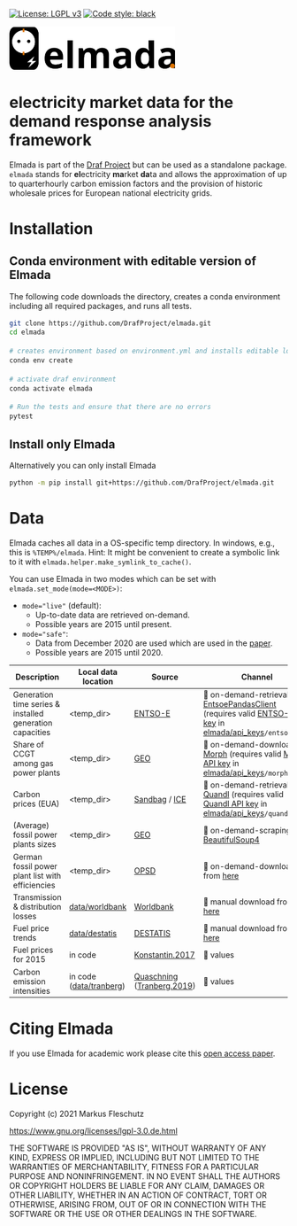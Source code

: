 [![License: LGPL v3](https://img.shields.io/badge/License-LGPL%20v3-blue.svg)](https://www.gnu.org/licenses/lgpl-3.0)
[![Code style: black](https://img.shields.io/badge/code%20style-black-000000.svg)](https://github.com/psf/black)

<img src="elmada_logo.svg" width="300" alt="elmada logo">

# **el**ectricity **ma**rket **da**ta for the **d**emand **r**esponse **a**nalysis **f**ramework

Elmada is part of the [Draf Project](https://github.com/DrafProject) but can be used as a standalone package. `elmada` stands for **el**ectricity **ma**rket **da**ta and allows the approximation of up to quarterhourly carbon emission factors and the provision of historic wholesale prices for European national electricity grids.

# Installation

## Conda environment with editable version of Elmada

The following code downloads the directory, creates a conda environment including all required packages, and runs all tests.

```bash
git clone https://github.com/DrafProject/elmada.git
cd elmada

# creates environment based on environment.yml and installs editable local version:
conda env create

# activate draf environment
conda activate elmada

# Run the tests and ensure that there are no errors
pytest
```

## Install only Elmada

Alternatively you can only install Elmada

```bash
python -m pip install git+https://github.com/DrafProject/elmada.git
```

# Data

Elmada caches all data in a OS-specific temp directory. In windows, e.g., this is `%TEMP%/elmada`. Hint: It might be convenient to create a symbolic link to it with `elmada.helper.make_symlink_to_cache()`.

You can use Elmada in two modes which can be set with `elmada.set_mode(mode=<MODE>)`:

* `mode="live"` (default):
  * Up-to-date data are retrieved on-demand.
  * Possible years are 2015 until present.
* `mode="safe"`:
  * Data from December 2020 are used which are used in the [paper](https://doi.org/10.1016/j.apenergy.2021.117040).
  * Possible years are 2015 until 2020.

| Description | Local data location | Source | Channel |
|-|-|-|-|
| Generation time series & installed generation capacities | <temp_dir> | [ENTSO-E](https://transparency.entsoe.eu/) | 🔌 on-demand-retrieval via [EntsoePandasClient](https://github.com/EnergieID/entsoe-py#EntsoePandasClient) (requires valid [ENTSO-E API key](https://transparency.entsoe.eu/content/static_content/Static%20content/web%20api/Guide.html) in [elmada/api_keys](elmada/api_keys)`/entsoe.txt`) |
| Share of CCGT among gas power plants | <temp_dir> | [GEO](http://globalenergyobservatory.org/) | 🔌 on-demand-download via [Morph](https://morph.io/) (requires valid [Morph API key](https://morph.io/documentation/api) in [elmada/api_keys](elmada/api_keys)`/morph.txt`)|
| Carbon prices (EUA)| <temp_dir> | [Sandbag](https://sandbag.org.uk/carbon-price-viewer/) / [ICE](https://www.theice.com/)| 🔌 on-demand-retrieval via [Quandl](https://www.quandl.com/) (requires valid [Quandl API key](https://docs.quandl.com/docs#section-authentication) in [elmada/api_keys](elmada/api_keys)`/quandl.txt`) |
| (Average) fossil power plants sizes | <temp_dir> | [GEO](http://globalenergyobservatory.org/) | 🔌 on-demand-scraping via [BeautifulSoup4](https://pypi.org/project/beautifulsoup4/) |
| German fossil power plant list with efficiencies | <temp_dir> | [OPSD](https://open-power-system-data.org/)  | 🔌 on-demand-download from [here](https://data.open-power-system-data.org/conventional_power_plants/latest/) |
| Transmission & distribution losses | [data/worldbank](elmada/data/worldbank) | [Worldbank](https://databank.worldbank.org/reports.aspx?source=2&series=EG.ELC.LOSS.ZS) | 💾 manual download from [here](https://databank.worldbank.org/reports.aspx?source=2&series=EG.ELC.LOSS.ZS)  |
| Fuel price trends | [data/destatis](elmada/data/destatis) | [DESTATIS](https://www.destatis.de/) | 💾 manual download from [here](https://www.destatis.de/DE/Themen/Wirtschaft/Preise/Publikationen/Energiepreise/energiepreisentwicklung-xlsx-5619001.xlsx?__blob=publicationFile) |
| Fuel prices for 2015 | in code | [Konstantin.2017](https://doi.org/10.1007/978-3-662-49823-1) | 🔢 values |
| Carbon emission intensities | in code ([data/tranberg](elmada/data/tranberg)) | [Quaschning](https://www.volker-quaschning.de/datserv/CO2-spez/index_e.ph) ([Tranberg.2019](https://doi.org/10.1016/j.esr.2019.100367)) | 🔢 values |

# Citing Elmada

If you use Elmada for academic work please cite this [open access paper](https://doi.org/10.1016/j.apenergy.2021.117040).

# License

Copyright (c) 2021 Markus Fleschutz

<https://www.gnu.org/licenses/lgpl-3.0.de.html>

THE SOFTWARE IS PROVIDED "AS IS", WITHOUT WARRANTY OF ANY KIND, EXPRESS OR IMPLIED, INCLUDING BUT NOT LIMITED TO THE WARRANTIES OF MERCHANTABILITY, FITNESS FOR A PARTICULAR PURPOSE AND NONINFRINGEMENT. IN NO EVENT SHALL THE AUTHORS OR COPYRIGHT HOLDERS BE LIABLE FOR ANY CLAIM, DAMAGES OR OTHER LIABILITY, WHETHER IN AN ACTION OF CONTRACT, TORT OR OTHERWISE, ARISING FROM, OUT OF OR IN CONNECTION WITH THE SOFTWARE OR THE USE OR OTHER DEALINGS IN THE SOFTWARE.
